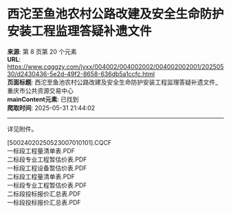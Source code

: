 # 西沱至鱼池农村公路改建及安全生命防护安装工程监理答疑补遗文件

**来源**: 第 8 页第 20 个元素  
**URL**: https://www.cqggzy.com/jyxx/004002/004002002/004002002001/20250530/d2430436-5e2d-49f2-8658-636db5a1ccfc.html  
**页面标题**: 西沱至鱼池农村公路改建及安全生命防护安装工程监理答疑补遗文件_重庆市公共资源交易中心  
**mainContent元素**: 已找到  
**爬取时间**: 2025-05-31 21:44:02

---

详见附件。

  
  
  
[50024020250523007010101].CQCF    
一标段工程量清单表.PDF    
二标段专业工程暂估价表.PDF    
一标段工程设备暂估价表.PDF    
二标段工程量清单表.PDF    
一标段专业工程暂估价表.PDF    
二标段投标报价汇总表.PDF    
一标段投标报价汇总表.PDF    


